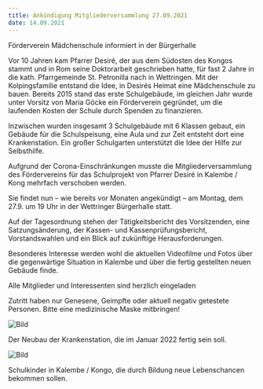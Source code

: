 ```yaml
---
title: Ankündigung Mitgliederversammlung 27.09.2021
date: 14.09.2021
---
```



Förderverein Mädchenschule informiert in der Bürgerhalle

Vor 10 Jahren kam Pfarrer Desiré, der aus dem Südosten des Kongos stammt und in 
Rom seine Doktorarbeit geschrieben hatte, für fast 2 Jahre in die kath. 
Pfarrgemeinde St. Petronilla nach in Wettringen. Mit der Kolpingsfamilie entstand die 
Idee, in Desirés Heimat eine Mädchenschule zu bauen. Bereits 2015 stand das erste 
Schulgebäude, im gleichen Jahr wurde unter Vorsitz von Maria Göcke ein 
Förderverein gegründet, um die laufenden Kosten der Schule durch Spenden zu finanzieren.

Inzwischen wurden insgesamt 3 Schulgebäude mit 6 Klassen gebaut, ein Gebäude 
für die Schulspeisung, eine Aula und zur Zeit entsteht dort eine Krankenstation. 
Ein großer Schulgarten unterstützt die Idee der Hilfe zur Selbsthilfe.

Aufgrund der Corona-Einschränkungen musste die Mitgliederversammlung des 
Fördervereins für das Schulprojekt von Pfarrer Desiré in Kalembe / Kong mehrfach 
verschoben werden.

Sie findet nun – wie bereits vor Monaten angekündigt – am Montag, dem 27.9. um 19 Uhr
in der Wettringer Bürgerhalle statt.




<!-- more -->

Auf der Tagesordnung stehen der Tätigkeitsbericht des Vorsitzenden, eine Satzungsänderung, 
der Kassen- und Kassenprüfungsbericht, Vorstandswahlen 
und ein Blick auf zukünftige Herausforderungen.

Besonderes Interesse werden wohl die  aktuellen Videofilme und Fotos über die 
gegenwärtige Situation in Kalembe und über die fertig gestellten neuen Gebäude finde.

Alle Mitglieder und Interessenten sind herzlich eingeladen

Zutritt haben nur Genesene, Geimpfte oder aktuell negativ getestete Personen. 
Bitte eine medizinische Maske mitbringen!



![Bild](/images/Krankenstation_0921.jpg)

Der Neubau der Krankenstation, die im Januar 2022 fertig sein soll.


![Bild](/images/KinderSchulbücher0921.jpg)

Schulkinder in Kalembe / Kongo, die durch Bildung neue Lebenschancen 
bekommen sollen.



